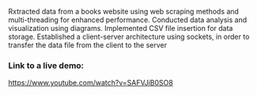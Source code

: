 Rxtracted data from a books website using web scraping methods and multi-threading 
for enhanced performance. Conducted data analysis and visualization using diagrams. Implemented 
CSV file insertion for data storage. Established a client-server architecture using sockets, in order to 
transfer the data file from the client to the server
### Link to a live demo: 
https://www.youtube.com/watch?v=SAFVJiB0SO8

